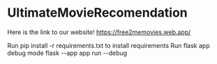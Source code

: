 # UltimateMovieRecomendation

Here is the link to our website!
https://free2memovies.web.app/

Run pip install -r requirements.txt to install requirements 
Run flask app debug mode flask --app app run --debug